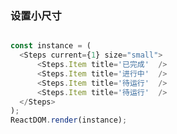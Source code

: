 
### 设置小尺寸

<!--start-code-->
```js

const instance = (
  <Steps current={1} size="small">
      <Steps.Item title='已完成'  />
      <Steps.Item title='进行中'  />
      <Steps.Item title='待运行'  />
      <Steps.Item title='待运行'  />
  </Steps>
);
ReactDOM.render(instance);
```
<!--end-code-->

